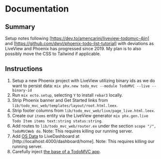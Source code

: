 # Documentation

## Summary

Setup notes following [https://dev.to/amencarini/liveview-todomvc-4jin] and [https://github.com/dwyl/phoenix-todo-list-tutorial] with deviations as LiveView and Phoenix has progressed since 2019. My plan is to also possibly move the CSS to Tailwind if applicable.

## Instructions

1. Setup a new Phoenix project with LiveView utilizing binary ids as we do want to persist data: `mix phx.new todo_mvc --module TodoMVC --live --binary-id`
2. Run `mix ecto.setup`, selecting `Y` to install `rebar3` locally.
3. Strip Phoenix banner and Get Started links from `lib/todo_mvc_web/templates/layout/root.html.leex`.
4. Strip footer columns from `lib/todo_mvc_web/live/page_live.html.leex`.
5. Create our `items` entity via the LiveView generator `mix phx.gen.live Todo Item items text:string status:string`.
6. Add routes to `lib/todo_mvc_web/router.ex` under the section `scope "/", TodoMVCWeb do`. Note: This requires killing our running server.
7. Add [OS Data](https://hexdocs.pm/phoenix_live_dashboard/os_mon.html) to LiveDashboard at [http://localhost:4000/dashboard/home]. Note: This requires killing our running server.
8. Carefully inject [the base of a TodoMVC app](https://github.com/tastejs/todomvc/blob/master/examples/vanillajs/index.html).
